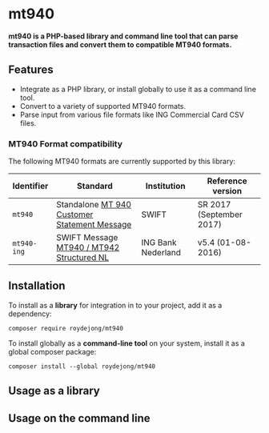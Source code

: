 # mt940

**mt940 is a PHP-based library and command line tool that can parse transaction files and convert them to compatible MT940 formats.**

## Features

- Integrate as a PHP library, or install globally to use it as a command line tool.
- Convert to a variety of supported MT940 formats.
- Parse input from various file formats like ING Commercial Card CSV files.

### MT940 Format compatibility

The following MT940 formats are currently supported by this library:

|Identifier|Standard|Institution|Reference version|
|---|---|---|---|
|`mt940`|Standalone [MT 940 Customer Statement Message](https://www2.swift.com/mystandards/#/mt/2017.November/940/940!content)|SWIFT|SR 2017 (September 2017)|
|`mt940-ing`|SWIFT Message [MT940 / MT942 Structured NL](https://www.ing.nl/media/ING-Format-Description-MT940-MT942-Structured-NL-v5.4_tcm162-105412.pdf)|ING Bank Nederland|v5.4 (01-08-2016)|

## Installation 

To install as a **library** for integration in to your project, add it as a dependency:

    composer require roydejong/mt940
    
To install globally as a **command-line tool** on your system, install it as a global composer package:

    composer install --global roydejong/mt940

## Usage as a library



## Usage on the command line